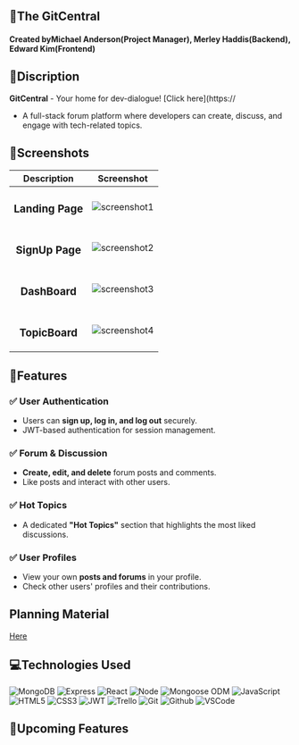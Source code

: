 ## 📱The GitCentral
#### Created byMichael Anderson(Project Manager), Merley Haddis(Backend), Edward Kim(Frontend)

## 🚀Discription
**GitCentral** - Your home for dev-dialogue! [Click here](https://
- A full-stack forum platform where developers can create, discuss, and engage with tech-related topics.


## 📸Screenshots
  |   Description | Screenshot |
  |:-------------:| -----------|
  | <h3>Landing Page</h3> | ![screenshot1]()
  | <h3>SignUp Page</h3> | ![screenshot2]()
  | <h3>DashBoard</h3> | ![screenshot3]()
  | <h3>TopicBoard</h3> | ![screenshot4]()


## 📍Features
### ✅ User Authentication
- Users can **sign up, log in, and log out** securely.
- JWT-based authentication for session management.

### ✅ Forum & Discussion
- **Create, edit, and delete** forum posts and comments.
- Like posts and interact with other users.

### ✅ Hot Topics
- A dedicated **"Hot Topics"** section that highlights the most liked discussions.

### ✅ User Profiles
- View your own **posts and forums** in your profile.
- Check other users' profiles and their contributions.


## Planning Material
[Here](https://trello.com/b/oDqYlkPr/gitcentral)


## 💻Technologies Used
![MongoDB](https://img.shields.io/badge/-MongoDB-05122A?style=flat&logo=mongodb)
![Express](https://img.shields.io/badge/-Express-05122A?style=flat&logo=express)
![React](https://img.shields.io/badge/-React-05122A?style=flat&logo=react)
![Node](https://img.shields.io/badge/-Node.js-05122A?style=flat&logo=node.js)
![Mongoose ODM](https://img.shields.io/badge/-Mongoose_ODM-05122A?style=flat&logo=mongodb)
![JavaScript](https://img.shields.io/badge/-JavaScript-05122A?style=flat&logo=javascript)
![HTML5](https://img.shields.io/badge/-HTML5-05122A?style=flat&logo=html5)
![CSS3](https://img.shields.io/badge/-CSS-05122A?style=flat&logo=css3)
![JWT](https://img.shields.io/badge/-JSON_Web_Tokens-05122A?style=flat&logo=jsonwebtokens)
![Trello](https://img.shields.io/badge/-Trello-05122A?style=flat&logo=trello)
![Git](https://img.shields.io/badge/-Git-05122A?style=flat&logo=git)
![Github](https://img.shields.io/badge/-GitHub-05122A?style=flat&logo=github)
![VSCode](https://img.shields.io/badge/-VS_Code-05122A?style=flat&logo=visualstudio)


## 🎉Upcoming Features
